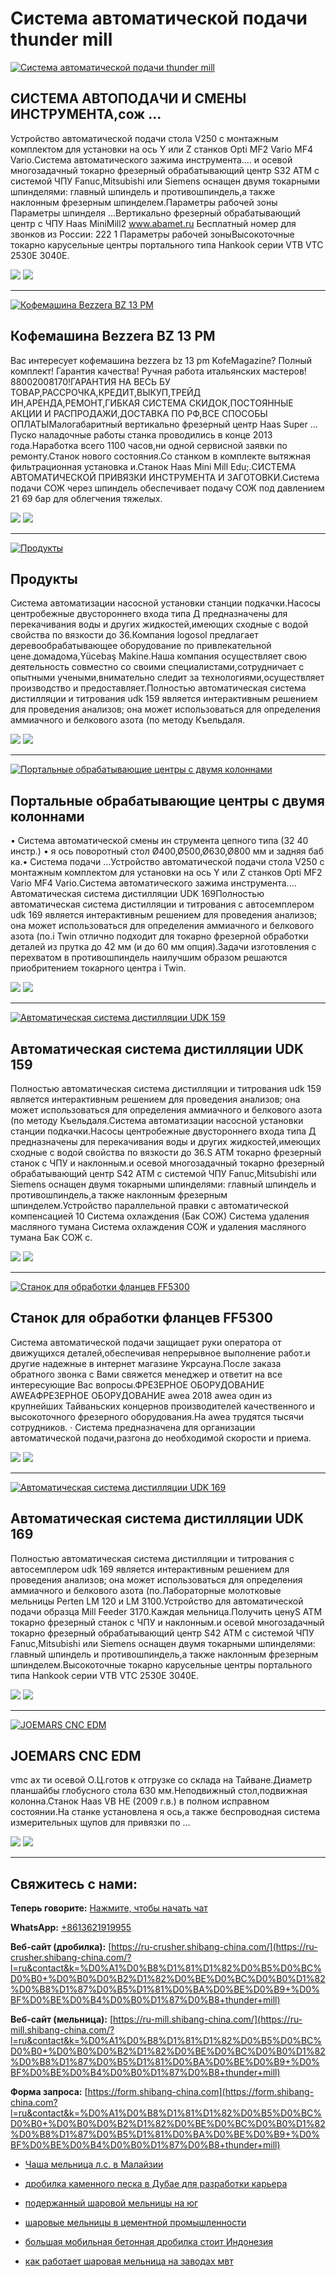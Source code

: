# Система автоматической подачи thunder mill

<a href="https://swt.shibang-china.com/?l=ru&img&k=%D0%A1%D0%B8%D1%81%D1%82%D0%B5%D0%BC%D0%B0+%D0%B0%D0%B2%D1%82%D0%BE%D0%BC%D0%B0%D1%82%D0%B8%D1%87%D0%B5%D1%81%D0%BA%D0%BE%D0%B9+%D0%BF%D0%BE%D0%B4%D0%B0%D1%87%D0%B8+thunder+mill" target="_blank">![Система автоматической подачи thunder mill](http://static.shibang-china.com/all-800x300/1137.jpg)</a>

## СИСТЕМА АВТОПОДАЧИ И СМЕНЫ ИНСТРУМЕНТА,сож …
Устройство автоматической подачи стола V250 с монтажным комплектом для установки на ось Y или Z станков Opti MF2 Vario MF4 Vario.Система автоматического зажима инструмента.… и осевой многозадачный токарно фрезерный обрабатывающий центр S32 ATM с системой ЧПУ Fanuc,Mitsubishi или Siemens оснащен двумя токарными шпинделями: главный шпиндель и противошпиндель,а также наклонным фрезерным шпинделем.Параметры рабочей зоны Параметры шпинделя …Вертикально фрезерный обрабатывающий центр с ЧПУ Haas MiniMill2 www.abamet.ru Бесплатный номер для звонков из России: 222 1 Параметры рабочей зоныВысокоточные токарно карусельные центры портального типа Hankook серии VTB VTC 2530E 3040E.


<a href="https://whatsapp.shibangsoft.com/WhatsApp.php" target="_blank" title="WhatsApp">![](http://static.shibang-china.com/icon/whatsapp.png)</a> <a href="https://swt.shibang-china.com/?l=ru&icon&k=%D0%A1%D0%B8%D1%81%D1%82%D0%B5%D0%BC%D0%B0+%D0%B0%D0%B2%D1%82%D0%BE%D0%BC%D0%B0%D1%82%D0%B8%D1%87%D0%B5%D1%81%D0%BA%D0%BE%D0%B9+%D0%BF%D0%BE%D0%B4%D0%B0%D1%87%D0%B8+thunder+mill" target="_blank">![](http://static.shibang-china.com/icon/chat-ru.png)</a>

---

<a href="https://swt.shibang-china.com/?l=ru&img&k=%D0%A1%D0%B8%D1%81%D1%82%D0%B5%D0%BC%D0%B0+%D0%B0%D0%B2%D1%82%D0%BE%D0%BC%D0%B0%D1%82%D0%B8%D1%87%D0%B5%D1%81%D0%BA%D0%BE%D0%B9+%D0%BF%D0%BE%D0%B4%D0%B0%D1%87%D0%B8+thunder+mill" target="_blank">![Кофемашина Bezzera BZ 13 PM](http://static.shibang-china.com/all-800x300/1172.jpg)</a>

## Кофемашина Bezzera BZ 13 PM
Вас интересует кофемашина bezzera bz 13 pm KofeMagazine? Полный комплект! Гарантия качества! Ручная работа итальянских мастеров! 88002008170!ГАРАНТИЯ НА ВЕСЬ БУ ТОВАР,РАССРОЧКА,КРЕДИТ,ВЫКУП,ТРЕЙД ИН,АРЕНДА,РЕМОНТ,ГИБКАЯ СИСТЕМА СКИДОК,ПОСТОЯННЫЕ АКЦИИ И РАСПРОДАЖИ,ДОСТАВКА ПО РФ,ВСЕ СПОСОБЫ ОПЛАТЫМалогабаритный вертикально фрезерный центр Haas Super …Пуско наладочные работы станка проводились в конце 2013 года.Наработка всего 1100 часов,ни одной сервисной заявки по ремонту.Станок нового состояния.Со станком в комплекте вытяжная фильтрационная установка и.Станок Haas Mini Mill Edu;.СИСТЕМА АВТОМАТИЧЕСКОЙ ПРИВЯЗКИ ИНСТРУМЕНТА И ЗАГОТОВКИ.Система подачи СОЖ через шпиндель обеспечивает подачу СОЖ под давлением 21 69 бар для облегчения тяжелых.


<a href="https://whatsapp.shibangsoft.com/WhatsApp.php" target="_blank" title="WhatsApp">![](http://static.shibang-china.com/icon/whatsapp.png)</a> <a href="https://swt.shibang-china.com/?l=ru&icon&k=%D0%A1%D0%B8%D1%81%D1%82%D0%B5%D0%BC%D0%B0+%D0%B0%D0%B2%D1%82%D0%BE%D0%BC%D0%B0%D1%82%D0%B8%D1%87%D0%B5%D1%81%D0%BA%D0%BE%D0%B9+%D0%BF%D0%BE%D0%B4%D0%B0%D1%87%D0%B8+thunder+mill" target="_blank">![](http://static.shibang-china.com/icon/chat-ru.png)</a>

---

<a href="https://swt.shibang-china.com/?l=ru&img&k=%D0%A1%D0%B8%D1%81%D1%82%D0%B5%D0%BC%D0%B0+%D0%B0%D0%B2%D1%82%D0%BE%D0%BC%D0%B0%D1%82%D0%B8%D1%87%D0%B5%D1%81%D0%BA%D0%BE%D0%B9+%D0%BF%D0%BE%D0%B4%D0%B0%D1%87%D0%B8+thunder+mill" target="_blank">![Продукты](http://static.shibang-china.com/all-800x300/571.jpg)</a>

## Продукты
Система автоматизации насосной установки станции подкачки.Насосы центробежные двустороннего входа типа Д предназначены для перекачивания воды и других жидкостей,имеющих сходные с водой свойства по вязкости до 36.Компания logosol предлагает деревообрабатывающее оборудование по привлекательной цене.домадома,Y&#252;cebaş Makine.Наша компания осуществляет свою деятельность совместно со своими специалистами,сотрудничает с опытными учеными,внимательно следит за технологиями,осуществляет производство и предоставляет.Полностью автоматическая система дистилляции и титрования udk 159 является интерактивным решением для проведения анализов; она может использоваться для определения аммиачного и белкового азота (по методу Къельдаля.


<a href="https://whatsapp.shibangsoft.com/WhatsApp.php" target="_blank" title="WhatsApp">![](http://static.shibang-china.com/icon/whatsapp.png)</a> <a href="https://swt.shibang-china.com/?l=ru&icon&k=%D0%A1%D0%B8%D1%81%D1%82%D0%B5%D0%BC%D0%B0+%D0%B0%D0%B2%D1%82%D0%BE%D0%BC%D0%B0%D1%82%D0%B8%D1%87%D0%B5%D1%81%D0%BA%D0%BE%D0%B9+%D0%BF%D0%BE%D0%B4%D0%B0%D1%87%D0%B8+thunder+mill" target="_blank">![](http://static.shibang-china.com/icon/chat-ru.png)</a>

---

<a href="https://swt.shibang-china.com/?l=ru&img&k=%D0%A1%D0%B8%D1%81%D1%82%D0%B5%D0%BC%D0%B0+%D0%B0%D0%B2%D1%82%D0%BE%D0%BC%D0%B0%D1%82%D0%B8%D1%87%D0%B5%D1%81%D0%BA%D0%BE%D0%B9+%D0%BF%D0%BE%D0%B4%D0%B0%D1%87%D0%B8+thunder+mill" target="_blank">![Портальные обрабатывающие центры с двумя колоннами](http://static.shibang-china.com/all-800x300/552.jpg)</a>

## Портальные обрабатывающие центры с двумя колоннами
• Система автоматической смены ин струмента цепного типа (32 40 инстр.) • я ось поворотный стол &#216;400,&#216;500,&#216;630,&#216;800 мм и задняя баб ка.• Система подачи …Устройство автоматической подачи стола V250 с монтажным комплектом для установки на ось Y или Z станков Opti MF2 Vario MF4 Vario.Система автоматического зажима инструмента.…Автоматическая система дистилляции UDK 169Полностью автоматическая система дистилляции и титрования с автосемплером udk 169 является интерактивным решением для проведения анализов; она может использоваться для определения аммиачного и белкового азота (по.i Twin отлично подходит для токарно фрезерной обработки деталей из прутка до 42 мм (и до 60 мм опция).Задачи изготовления с перехватом в противошпиндель наилучшим образом решаются приобритением токарного центра i Twin.


<a href="https://whatsapp.shibangsoft.com/WhatsApp.php" target="_blank" title="WhatsApp">![](http://static.shibang-china.com/icon/whatsapp.png)</a> <a href="https://swt.shibang-china.com/?l=ru&icon&k=%D0%A1%D0%B8%D1%81%D1%82%D0%B5%D0%BC%D0%B0+%D0%B0%D0%B2%D1%82%D0%BE%D0%BC%D0%B0%D1%82%D0%B8%D1%87%D0%B5%D1%81%D0%BA%D0%BE%D0%B9+%D0%BF%D0%BE%D0%B4%D0%B0%D1%87%D0%B8+thunder+mill" target="_blank">![](http://static.shibang-china.com/icon/chat-ru.png)</a>

---

<a href="https://swt.shibang-china.com/?l=ru&img&k=%D0%A1%D0%B8%D1%81%D1%82%D0%B5%D0%BC%D0%B0+%D0%B0%D0%B2%D1%82%D0%BE%D0%BC%D0%B0%D1%82%D0%B8%D1%87%D0%B5%D1%81%D0%BA%D0%BE%D0%B9+%D0%BF%D0%BE%D0%B4%D0%B0%D1%87%D0%B8+thunder+mill" target="_blank">![Автоматическая система дистилляции UDK 159](http://static.shibang-china.com/all-800x300/906.jpg)</a>

## Автоматическая система дистилляции UDK 159
Полностью автоматическая система дистилляции и титрования udk 159 является интерактивным решением для проведения анализов; она может использоваться для определения аммиачного и белкового азота (по методу Къельдаля.Система автоматизации насосной установки станции подкачки.Насосы центробежные двустороннего входа типа Д предназначены для перекачивания воды и других жидкостей,имеющих сходные с водой свойства по вязкости до 36.S ATM токарно фрезерный станок с ЧПУ и наклонным.и осевой многозадачный токарно фрезерный обрабатывающий центр S42 ATM с системой ЧПУ Fanuc,Mitsubishi или Siemens оснащен двумя токарными шпинделями: главный шпиндель и противошпиндель,а также наклонным фрезерным шпинделем.Устройство параллельной правки с автоматической компенсацией 10 Система охлаждения (Бак СОЖ) Система удаления масляного тумана Система охлаждения СОЖ и удаления масляного тумана Бак СОЖ с.


<a href="https://whatsapp.shibangsoft.com/WhatsApp.php" target="_blank" title="WhatsApp">![](http://static.shibang-china.com/icon/whatsapp.png)</a> <a href="https://swt.shibang-china.com/?l=ru&icon&k=%D0%A1%D0%B8%D1%81%D1%82%D0%B5%D0%BC%D0%B0+%D0%B0%D0%B2%D1%82%D0%BE%D0%BC%D0%B0%D1%82%D0%B8%D1%87%D0%B5%D1%81%D0%BA%D0%BE%D0%B9+%D0%BF%D0%BE%D0%B4%D0%B0%D1%87%D0%B8+thunder+mill" target="_blank">![](http://static.shibang-china.com/icon/chat-ru.png)</a>

---

<a href="https://swt.shibang-china.com/?l=ru&img&k=%D0%A1%D0%B8%D1%81%D1%82%D0%B5%D0%BC%D0%B0+%D0%B0%D0%B2%D1%82%D0%BE%D0%BC%D0%B0%D1%82%D0%B8%D1%87%D0%B5%D1%81%D0%BA%D0%BE%D0%B9+%D0%BF%D0%BE%D0%B4%D0%B0%D1%87%D0%B8+thunder+mill" target="_blank">![Станок для обработки фланцев FF5300](http://static.shibang-china.com/all-800x300/1076.jpg)</a>

## Станок для обработки фланцев FF5300
Система автоматической подачи защищает руки оператора от движущихся деталей,обеспечивая непрерывное выполнение работ.и другие надежные в интернет магазине Укрсауна.После заказа обратного звонка с Вами свяжется менеджер и ответит на все интересующие Вас вопросы.ФРЕЗЕРНОЕ ОБОРУДОВАНИЕ AWEAФРЕЗЕРНОЕ ОБОРУДОВАНИЕ awea 2018 awea один из крупнейших Тайваньских концернов производителей качественного и высокоточного фрезерного оборудования.На awea трудятся тысячи сотрудников.&nbsp;&#0183;&#32;Система предназначена для организации автоматической подачи,разгона до необходимой скорости и приема.


<a href="https://whatsapp.shibangsoft.com/WhatsApp.php" target="_blank" title="WhatsApp">![](http://static.shibang-china.com/icon/whatsapp.png)</a> <a href="https://swt.shibang-china.com/?l=ru&icon&k=%D0%A1%D0%B8%D1%81%D1%82%D0%B5%D0%BC%D0%B0+%D0%B0%D0%B2%D1%82%D0%BE%D0%BC%D0%B0%D1%82%D0%B8%D1%87%D0%B5%D1%81%D0%BA%D0%BE%D0%B9+%D0%BF%D0%BE%D0%B4%D0%B0%D1%87%D0%B8+thunder+mill" target="_blank">![](http://static.shibang-china.com/icon/chat-ru.png)</a>

---

<a href="https://swt.shibang-china.com/?l=ru&img&k=%D0%A1%D0%B8%D1%81%D1%82%D0%B5%D0%BC%D0%B0+%D0%B0%D0%B2%D1%82%D0%BE%D0%BC%D0%B0%D1%82%D0%B8%D1%87%D0%B5%D1%81%D0%BA%D0%BE%D0%B9+%D0%BF%D0%BE%D0%B4%D0%B0%D1%87%D0%B8+thunder+mill" target="_blank">![Автоматическая система дистилляции UDK 169](http://static.shibang-china.com/all-800x300/264.jpg)</a>

## Автоматическая система дистилляции UDK 169
Полностью автоматическая система дистилляции и титрования с автосемплером udk 169 является интерактивным решением для проведения анализов; она может использоваться для определения аммиачного и белкового азота (по.Лабораторные молотковые мельницы Perten LM 120 и LM 3100.Устройство для автоматической подачи образца Mill Feeder 3170.Каждая мельница.Получить ценуS ATM токарно фрезерный станок с ЧПУ и наклонным.и осевой многозадачный токарно фрезерный обрабатывающий центр S42 ATM с системой ЧПУ Fanuc,Mitsubishi или Siemens оснащен двумя токарными шпинделями: главный шпиндель и противошпиндель,а также наклонным фрезерным шпинделем.Высокоточные токарно карусельные центры портального типа Hankook серии VTB VTC 2530E 3040E.


<a href="https://whatsapp.shibangsoft.com/WhatsApp.php" target="_blank" title="WhatsApp">![](http://static.shibang-china.com/icon/whatsapp.png)</a> <a href="https://swt.shibang-china.com/?l=ru&icon&k=%D0%A1%D0%B8%D1%81%D1%82%D0%B5%D0%BC%D0%B0+%D0%B0%D0%B2%D1%82%D0%BE%D0%BC%D0%B0%D1%82%D0%B8%D1%87%D0%B5%D1%81%D0%BA%D0%BE%D0%B9+%D0%BF%D0%BE%D0%B4%D0%B0%D1%87%D0%B8+thunder+mill" target="_blank">![](http://static.shibang-china.com/icon/chat-ru.png)</a>

---

<a href="https://swt.shibang-china.com/?l=ru&img&k=%D0%A1%D0%B8%D1%81%D1%82%D0%B5%D0%BC%D0%B0+%D0%B0%D0%B2%D1%82%D0%BE%D0%BC%D0%B0%D1%82%D0%B8%D1%87%D0%B5%D1%81%D0%BA%D0%BE%D0%B9+%D0%BF%D0%BE%D0%B4%D0%B0%D1%87%D0%B8+thunder+mill" target="_blank">![JOEMARS CNC EDM](http://static.shibang-china.com/all-800x300/575.jpg)</a>

## JOEMARS CNC EDM
vmc ax ти осевой О.Ц.готов к отгрузке со склада на Тайване.Диаметр планшайбы глобусного стола 630 мм.Неподвижный стол,подвижная колонна.Станок Haas VB HE (2009 г.в.) в полном исправном состоянии.На станке установлена я ось,а также беспроводная система измерительных щупов для привязки по …

<a href="https://whatsapp.shibangsoft.com/WhatsApp.php" target="_blank" title="WhatsApp">![](http://static.shibang-china.com/icon/whatsapp.png)</a> <a href="https://swt.shibang-china.com/?l=ru&icon&k=%D0%A1%D0%B8%D1%81%D1%82%D0%B5%D0%BC%D0%B0+%D0%B0%D0%B2%D1%82%D0%BE%D0%BC%D0%B0%D1%82%D0%B8%D1%87%D0%B5%D1%81%D0%BA%D0%BE%D0%B9+%D0%BF%D0%BE%D0%B4%D0%B0%D1%87%D0%B8+thunder+mill" target="_blank">![](http://static.shibang-china.com/icon/chat-ru.png)</a>

---
## Свяжитесь с нами:

**Теперь говорите:** [Нажмите, чтобы начать чат](https://swt.shibang-china.com?l=ru&contact&k=%D0%A1%D0%B8%D1%81%D1%82%D0%B5%D0%BC%D0%B0+%D0%B0%D0%B2%D1%82%D0%BE%D0%BC%D0%B0%D1%82%D0%B8%D1%87%D0%B5%D1%81%D0%BA%D0%BE%D0%B9+%D0%BF%D0%BE%D0%B4%D0%B0%D1%87%D0%B8+thunder+mill)

**WhatsApp:**  [+8613621919955](https://whatsapp.shibangsoft.com/WhatsApp.php)

**Веб-сайт (дробилка):** [https://ru-crusher.shibang-china.com/](https://ru-crusher.shibang-china.com/?l=ru&contact&k=%D0%A1%D0%B8%D1%81%D1%82%D0%B5%D0%BC%D0%B0+%D0%B0%D0%B2%D1%82%D0%BE%D0%BC%D0%B0%D1%82%D0%B8%D1%87%D0%B5%D1%81%D0%BA%D0%BE%D0%B9+%D0%BF%D0%BE%D0%B4%D0%B0%D1%87%D0%B8+thunder+mill)

**Веб-сайт (мельница):** [https://ru-mill.shibang-china.com/](https://ru-mill.shibang-china.com/?l=ru&contact&k=%D0%A1%D0%B8%D1%81%D1%82%D0%B5%D0%BC%D0%B0+%D0%B0%D0%B2%D1%82%D0%BE%D0%BC%D0%B0%D1%82%D0%B8%D1%87%D0%B5%D1%81%D0%BA%D0%BE%D0%B9+%D0%BF%D0%BE%D0%B4%D0%B0%D1%87%D0%B8+thunder+mill)

**Форма запроса:** [https://form.shibang-china.com](https://form.shibang-china.com?l=ru&contact&k=%D0%A1%D0%B8%D1%81%D1%82%D0%B5%D0%BC%D0%B0+%D0%B0%D0%B2%D1%82%D0%BE%D0%BC%D0%B0%D1%82%D0%B8%D1%87%D0%B5%D1%81%D0%BA%D0%BE%D0%B9+%D0%BF%D0%BE%D0%B4%D0%B0%D1%87%D0%B8+thunder+mill)

* [Чаша мельница л.с. в Малайзии](../134/%D0%A7%D0%B0%D1%88%D0%B0%20%D0%BC%D0%B5%D0%BB%D1%8C%D0%BD%D0%B8%D1%86%D0%B0%20%D0%BB.%D1%81.%20%D0%B2%20%D0%9C%D0%B0%D0%BB%D0%B0%D0%B9%D0%B7%D0%B8%D0%B8.md)

* [дробилка каменного песка в Дубае для разработки карьера](../133/%D0%B4%D1%80%D0%BE%D0%B1%D0%B8%D0%BB%D0%BA%D0%B0%20%D0%BA%D0%B0%D0%BC%D0%B5%D0%BD%D0%BD%D0%BE%D0%B3%D0%BE%20%D0%BF%D0%B5%D1%81%D0%BA%D0%B0%20%D0%B2%20%D0%94%D1%83%D0%B1%D0%B0%D0%B5%20%D0%B4%D0%BB%D1%8F%20%D1%80%D0%B0%D0%B7%D1%80%D0%B0%D0%B1%D0%BE%D1%82%D0%BA%D0%B8%20%D0%BA%D0%B0%D1%80%D1%8C%D0%B5%D1%80%D0%B0.md)

* [подержанный шаровой мельницы на юг](../134/%D0%BF%D0%BE%D0%B4%D0%B5%D1%80%D0%B6%D0%B0%D0%BD%D0%BD%D1%8B%D0%B9%20%D1%88%D0%B0%D1%80%D0%BE%D0%B2%D0%BE%D0%B9%20%D0%BC%D0%B5%D0%BB%D1%8C%D0%BD%D0%B8%D1%86%D1%8B%20%D0%BD%D0%B0%20%D1%8E%D0%B3.md)

* [шаровые мельницы в цементной промышленности](../132/%D1%88%D0%B0%D1%80%D0%BE%D0%B2%D1%8B%D0%B5%20%D0%BC%D0%B5%D0%BB%D1%8C%D0%BD%D0%B8%D1%86%D1%8B%20%D0%B2%20%D1%86%D0%B5%D0%BC%D0%B5%D0%BD%D1%82%D0%BD%D0%BE%D0%B9%20%D0%BF%D1%80%D0%BE%D0%BC%D1%8B%D1%88%D0%BB%D0%B5%D0%BD%D0%BD%D0%BE%D1%81%D1%82%D0%B8.md)

* [большая мобильная бетонная дробилка стоит Индонезия](../132/%D0%B1%D0%BE%D0%BB%D1%8C%D1%88%D0%B0%D1%8F%20%D0%BC%D0%BE%D0%B1%D0%B8%D0%BB%D1%8C%D0%BD%D0%B0%D1%8F%20%D0%B1%D0%B5%D1%82%D0%BE%D0%BD%D0%BD%D0%B0%D1%8F%20%D0%B4%D1%80%D0%BE%D0%B1%D0%B8%D0%BB%D0%BA%D0%B0%20%D1%81%D1%82%D0%BE%D0%B8%D1%82%20%D0%98%D0%BD%D0%B4%D0%BE%D0%BD%D0%B5%D0%B7%D0%B8%D1%8F.md)

* [как работает шаровая мельница на заводах мвт](../135/%D0%BA%D0%B0%D0%BA%20%D1%80%D0%B0%D0%B1%D0%BE%D1%82%D0%B0%D0%B5%D1%82%20%D1%88%D0%B0%D1%80%D0%BE%D0%B2%D0%B0%D1%8F%20%D0%BC%D0%B5%D0%BB%D1%8C%D0%BD%D0%B8%D1%86%D0%B0%20%D0%BD%D0%B0%20%D0%B7%D0%B0%D0%B2%D0%BE%D0%B4%D0%B0%D1%85%20%D0%BC%D0%B2%D1%82.md)